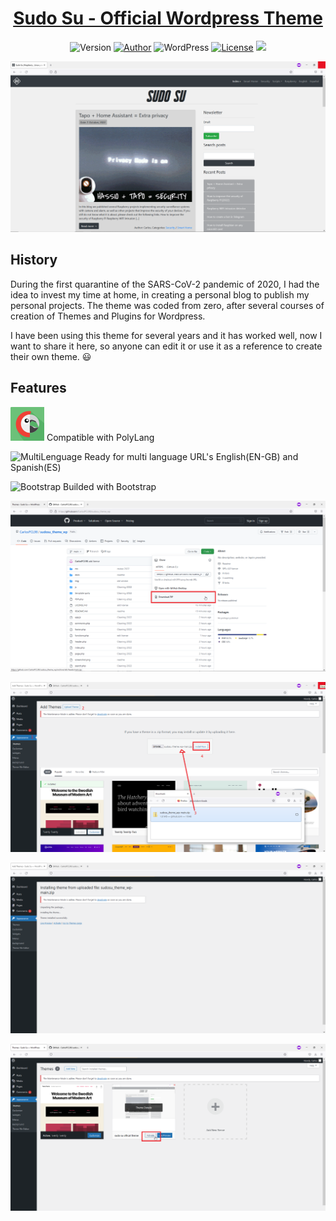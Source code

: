 <!-- # Sudo su - WP theme -->
<!-- Preview: [https://www.sudosu.info/](https://www.sudosu.info/) -->
<h1 align="center"><a href="https://www.sudosu.info" target="_blank">Sudo Su - Official Wordpress Theme</a></h1>

<p align="center">
<img alt="Version" src="https://img.shields.io/badge/version-1.3-3f51b5.svg?style=flat-square"/>
<a href="https://www.sudosu.info/"><img alt="Author" src="https://img.shields.io/badge/author-Carlos-red.svg?style=flat-square"/></a>
<img alt="WordPress" src="https://img.shields.io/badge/WordPress-5.0%2B-blue.svg?style=flat-square"/>
<a href="https://github.com/yrccondor/mdx/blob/master/LICENSE"><img alt="License" src="https://img.shields.io/badge/license-GPL%20V3.0-orange.svg?style=flat-square"/></a>
<a href="https://app.fossa.io/projects/git%2Bgithub.com%2Fyrccondor%2Fmdx?ref=badge_shield" alt="FOSSA Status"><img src="https://app.fossa.io/api/projects/git%2Bgithub.com%2Fyrccondor%2Fmdx.svg?type=shield"/></a>
</p>

![screenshot.png](docs/screenshot.png)

## History
During the first quarantine of the SARS-CoV-2 pandemic of 2020, I had the idea to invest my time at home, in creating a personal blog to publish my personal projects. The theme was coded from zero, after several courses of creation of Themes and Plugins for Wordpress.

I have been using this theme for several years and it has worked well, now I want to share it here, so anyone can edit it or use it as a reference to create their own theme. :smiley:

## Features

<img alt="PolyLang" src="https://raw.githubusercontent.com/polylang/polylang/6d660cdda735d759bc502256270ae09cdee9199c/.github/assets/polylang-logo.svg"/> Compatible with PolyLang


<img alt="MultiLenguage" src="https://cdn-icons-png.flaticon.com/512/3898/3898150.png" width="27" height="27"/> Ready for multi language URL's English(EN-GB) and Spanish(ES)

<img alt="Bootstrap" src="https://upload.wikimedia.org/wikipedia/commons/thumb/b/b2/Bootstrap_logo.svg/2560px-Bootstrap_logo.svg.png" width="32" height="27"/> Builded with Bootstrap




![step1.png](docs/step1.png)

![step2.png](docs/step2.png)

![step3.png](docs/step3.png)

![step4.png](docs/step4.png)
